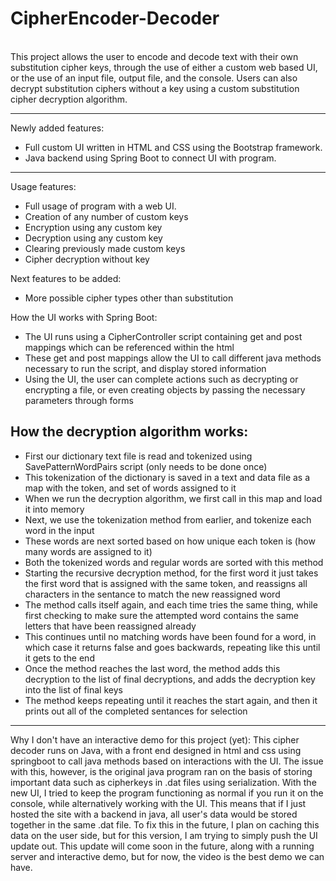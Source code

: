 # CipherEncoder-Decoder
\
This project allows the user to encode and decode text with their own substitution cipher keys, through the use of either a custom web based UI, or the use of an input file, output file, and the console. Users can also decrypt substitution ciphers without a key using a custom substitution cipher decryption algorithm.

**************************
Newly added features:
- Full custom UI written in HTML and CSS using the Bootstrap framework.
- Java backend using Spring Boot to connect UI with program.
**************************

Usage features:
- Full usage of program with a web UI.
- Creation of any number of custom keys
- Encryption using any custom key
- Decryption using any custom key
- Clearing previously made custom keys
- Cipher decryption without key

Next features to be added:
- More possible cipher types other than substitution

How the UI works with Spring Boot:
- The UI runs using a CipherController script containing get and post mappings which can be referenced within the html
- These get and post mappings allow the UI to call different java methods necessary to run the script, and display stored information
- Using the UI, the user can complete actions such as decrypting or encrypting a file, or even creating objects by passing the necessary parameters through forms

How the decryption algorithm works:
-----------------------------------------------------------------------------------------------------------------------------------------------
- First our dictionary text file is read and tokenized using SavePatternWordPairs script (only needs to be done once)
- This tokenization of the dictionary is saved in a text and data file as a map with the token, and set of words assigned to it
- When we run the decryption algorithm, we first call in this map and load it into memory
- Next, we use the tokenization method from earlier, and tokenize each word in the input
- These words are next sorted based on how unique each token is (how many words are assigned to it)
- Both the tokenized words and regular words are sorted with this method
- Starting the recursive decryption method, for the first word it just takes the first word that is assigned with the same token, and reassigns all characters in the sentance to match the new reassigned word
- The method calls itself again, and each time tries the same thing, while first checking to make sure the attempted word contains the same letters that have been reassigned already
- This continues until no matching words have been found for a word, in which case it returns false and goes backwards, repeating like this until it gets to the end
- Once the method reaches the last word, the method adds this decryption to the list of final decryptions, and adds the decryption key into the list of final keys
- The method keeps repeating until it reaches the start again, and then it prints out all of the completed sentances for selection
-----------------------------------------------------------------------------------------------------------------------------------------------

Why I don't have an interactive demo for this project (yet):
This cipher decoder runs on Java, with a front end designed in html and css using springboot to call java methods based on interactions with the UI. The issue with this, however, is the original java program ran on the basis of storing important data such as cipherkeys in .dat files using serialization. With the new UI, I tried to keep the program functioning as normal if you run it on the console, while alternatively working with the UI. This means that if I just hosted the site with a backend in java, all user's data would be stored together in the same .dat file. To fix this in the future, I plan on caching this data on the user side, but for this version, I am trying to simply push the UI update out. This update will come soon in the future, along with a running server and interactive demo, but for now, the video is the best demo we can have.
